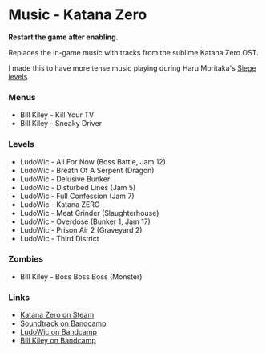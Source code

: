 # Music - Katana Zero

__Restart the game after enabling.__

Replaces the in-game music with tracks from the sublime Katana Zero OST.

I made this to have more tense music playing during Haru Moritaka's [Siege levels](https://steamcommunity.com/workshop/filedetails/?id=1880985703).

### Menus

- Bill Kiley - Kill Your TV
- Bill Kiley - Sneaky Driver

### Levels

- LudoWic - All For Now (Boss Battle, Jam 12)
- LudoWic - Breath Of A Serpent (Dragon)
- LudoWic - Delusive Bunker
- LudoWic - Disturbed Lines (Jam 5)
- LudoWic - Full Confession (Jam 7)
- LudoWic - Katana ZERO
- LudoWic - Meat Grinder (Slaughterhouse)
- LudoWic - Overdose (Bunker 1, Jam 17)
- LudoWic - Prison Air 2 (Graveyard 2)
- LudoWic - Third District

### Zombies

- Bill Kiley - Boss Boss Boss (Monster)

### Links

- [Katana Zero on Steam](https://store.steampowered.com/app/460950/Katana_ZERO/)
- [Soundtrack on Bandcamp](https://wicrecordings.bandcamp.com/album/katana-zero-original-soundtrack)
- [LudoWic on Bandcamp](http://ludowic.bandcamp.com/)
- [Bill Kiley on Bandcamp](https://billkiley.bandcamp.com/)
